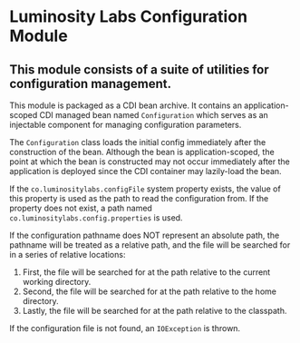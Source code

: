 # Luminosity Labs Configuration Module
## This module consists of a suite of utilities for configuration management.

This module is packaged as a CDI bean archive.  It contains an application-scoped CDI managed bean named
`Configuration` which serves as an injectable component for managing configuration parameters.
 
The `Configuration` class loads the initial config immediately after the construction of the bean.
Although the bean is application-scoped, the point at which the bean is constructed may not occur immediately after the
application is deployed since the CDI container may lazily-load the bean.

If the `co.luminositylabs.configFile` system property exists, the value of this property is used as the path to read
the configuration from.  If the property does not exist, a path named `co.luminositylabs.config.properties` is used.
 
If the configuration pathname does NOT represent an absolute path, the pathname will be treated as a relative path,
and the file will be searched for in a series of relative locations:

1. First, the file will be searched for at the path relative to the current working directory.
2. Second, the file will be searched for at the path relative to the home directory.
3. Lastly, the file will be searched for at the path relative to the classpath.

If the configuration file is not found, an `IOException` is thrown.
